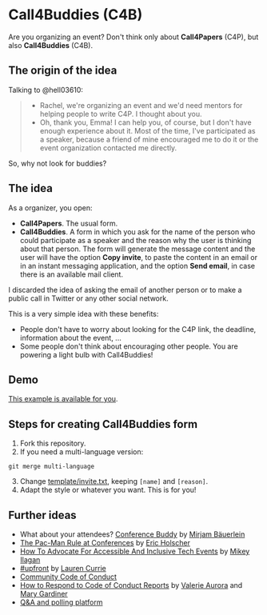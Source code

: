 # Call4Buddies (C4B)

Are you organizing an event? Don't think only about **Call4Papers** (C4P), but also **Call4Buddies** (C4B).

## The origin of the idea

Talking to @hell03610:

> - Rachel, we're organizing an event and we'd need mentors for helping people to write C4P. I thought about you.
> - Oh, thank you, Emma! I can help you, of course, but I don't have enough experience about it. Most of the time, I've participated as a speaker, because a friend of mine encouraged me to do it or the event organization contacted me directly.

So, why not look for buddies?

## The idea

As a organizer, you open:
* **Call4Papers**. The usual form.
* **Call4Buddies**. A form in which you ask for the name of the person who could participate as a speaker and the reason why the user is thinking about that person. The form will generate the message content and the user will have the option **Copy invite**, to paste the content in an email or in an instant messaging application, and the option **Send email**, in case there is an available mail client.

I discarded the idea of asking the email of another person or to make a public call in Twitter or any other social network.

This is a very simple idea with these benefits:
* People don't have to worry about looking for the C4P link, the deadline, information about the event, ...
* Some people don't think about encouraging other people. You are powering a light bulb with Call4Buddies!

## Demo

[This example is available for you](https://rachelcarmena.github.io/call4buddies).

## Steps for creating Call4Buddies form

1. Fork this repository.
2. If you need a multi-language version:
```
git merge multi-language
```
3. Change [template/invite.txt](template/invite.txt), keeping `[name]` and `[reason]`.
4. Adapt the style or whatever you want. This is for you!

## Further ideas

* What about your attendees? [Conference Buddy](https://www.conferencebuddy.io) by [Mirjam Bäuerlein](https://twitter.com/mirjam_diala)
* [The Pac-Man Rule at Conferences](https://www.ericholscher.com/blog/2017/aug/2/pacman-rule-conferences/) by [Eric Holscher](https://twitter.com/ericholscher)
* [How To Advocate For Accessible And Inclusive Tech Events](https://www.24a11y.com/2018/accessible-and-inclusive-tech-events/) by [Mikey Ilagan](https://twitter.com/mikeyil)
* [#upfront](http://weareupfront.com) by [Lauren Currie](http://www.twitter.com/redjotter)
* [Community Code of Conduct](https://communitycodeofconduct.com)
* [How to Respond to Code of Conduct Reports](https://frameshiftconsulting.com/code-of-conduct-book/) by [Valerie Aurora](https://twitter.com/frameshiftllc) and [Mary Gardiner](https://mary.gardiner.id.au)
* [Q&A and polling platform](https://www.sli.do)
